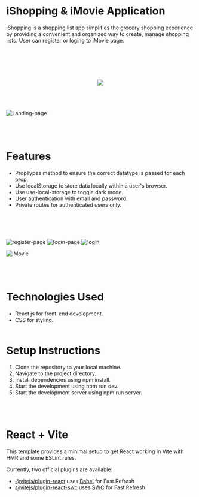 
# iShopping & iMovie Application


iShopping is a shopping list app simplifies the grocery shopping experience by providing a convenient and organized way to create, manage shopping lists. User can register or loging to iMovie page.

<br> <br><br><br>

<div id="header" align="center">
  <img src="https://media.giphy.com/media/v1.Y2lkPTc5MGI3NjExbHFyenU4dzhybm8zOGk1a251cHFyYmVpcmJpamhqY2M4N3FpdWx2eiZlcD12MV9pbnRlcm5hbF9naWZfYnlfaWQmY3Q9Zw/DWXPqvinrACGz0HnZK/giphy.gif"
>
</div> 

  <br><br><br>
 ![Landing-page](https://github.com/KunnikarB/shopping-app/assets/138579856/f8878502-4a54-4439-927d-b8501bfc79f2)
 <br> <br><br><br>

# Features

- PropTypes method to ensure the correct datatype is passed for each prop.
- Use localStorage to store data locally within a user's browser.
- Use use-local-storage to toggle dark mode.
- User authentication with email and password.
- Private routes for authenticated users only.
  
<br><br><br><br>
 ![register-page](https://github.com/KunnikarB/shopping-app/assets/138579856/50922cf8-ec6a-4836-8633-070a840a6feb)
![login-page](https://github.com/KunnikarB/shopping-app/assets/138579856/0a8f8a18-dfce-48af-bad0-d58c914c4a84)
![login](https://github.com/KunnikarB/shopping-app/assets/138579856/151be045-0e42-41da-9ae7-ca66d98c3f8b)

![iMovie](https://github.com/KunnikarB/shopping-app/assets/138579856/e9c89557-c7ae-4e2a-ac12-916bde036ea6)
<br><br><br><br>

# Technologies Used

- React.js for front-end development.
- CSS for styling.
<br><br>

# Setup Instructions

1. Clone the repository to your local machine.
2. Navigate to the project directory.
3. Install dependencies using npm install.
4. Start the development using npm run dev.
5. Start the development server using npm run server.

<br><br>
# React + Vite

This template provides a minimal setup to get React working in Vite with HMR and some ESLint rules.

Currently, two official plugins are available:

- [@vitejs/plugin-react](https://github.com/vitejs/vite-plugin-react/blob/main/packages/plugin-react/README.md) uses [Babel](https://babeljs.io/) for Fast Refresh
- [@vitejs/plugin-react-swc](https://github.com/vitejs/vite-plugin-react-swc) uses [SWC](https://swc.rs/) for Fast Refresh
